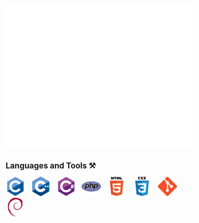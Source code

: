 ![Metrics](/github-metrics.svg)

## Languages and Tools ⚒️
<div display="flex">
<img src="https://raw.githubusercontent.com/devicons/devicon/master/icons/c/c-original.svg" width="52px" />
&nbsp;&nbsp;
<img src="https://raw.githubusercontent.com/devicons/devicon/master/icons/cplusplus/cplusplus-original.svg" width="52px" />
&nbsp;&nbsp;
<img src="https://raw.githubusercontent.com/devicons/devicon/master/icons/csharp/csharp-original.svg" width="52px" />
&nbsp;&nbsp;
<img src="https://raw.githubusercontent.com/devicons/devicon/master/icons/php/php-original.svg" width="52px" />
&nbsp;&nbsp;
<img src="https://raw.githubusercontent.com/devicons/devicon/master/icons/html5/html5-original-wordmark.svg" width="52px" />
&nbsp;&nbsp;
<img src="https://raw.githubusercontent.com/devicons/devicon/master/icons/css3/css3-original-wordmark.svg" width="52px" />
&nbsp;&nbsp;
<img src="https://raw.githubusercontent.com/devicons/devicon/master/icons/git/git-original.svg" width="52px" />
&nbsp;&nbsp;
<img src="https://raw.githubusercontent.com/devicons/devicon/master/icons/debian/debian-original.svg" width="52px" />
&nbsp;&nbsp;
</div>
